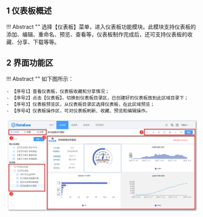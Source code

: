 ## 1 仪表板概述

!!! Abstract ""
	选择【仪表板】菜单，进入仪表板功能模块。此模块支持仪表板的添加、编辑、重命名、预览、查看等，仪表板制作完成后，还可支持仪表板的收藏、分享、下载等等。

## 2 界面功能区

!!! Abstract ""
	如下图所示：

	- 【序号1】查看仪表板，仪表板收藏和分享情况；
	- 【序号2】点击【仪表板】，切换到仪表板目录区，已创建好的仪表板放到此区域目录下；
	- 【序号3】仪表板预览区，从仪表板目录区选择仪表板，在此区域预览；
	- 【序号4】仪表板操作区，可对仪表板刷新、收藏、预览和编辑操作。

![界面功能区](../img/dashboard_generation/界面功能区.png)
